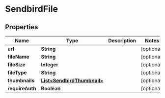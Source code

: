 

# SendbirdFile


## Properties

| Name | Type | Description | Notes |
|------------ | ------------- | ------------- | -------------|
|**url** | **String** |  |  [optional] |
|**fileName** | **String** |  |  [optional] |
|**fileSize** | **Integer** |  |  [optional] |
|**fileType** | **String** |  |  [optional] |
|**thumbnails** | [**List&lt;SendbirdThumbnail&gt;**](SendbirdThumbnail.md) |  |  [optional] |
|**requireAuth** | **Boolean** |  |  [optional] |



